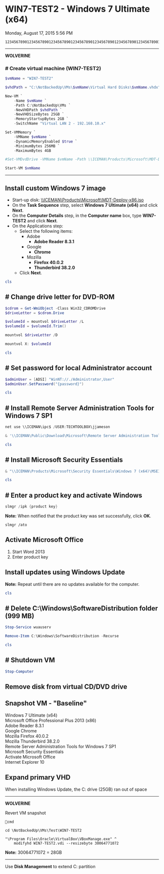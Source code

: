 ﻿# WIN7-TEST2 - Windows 7 Ultimate (x64)

Monday, August 17, 2015
5:56 PM

```Text
12345678901234567890123456789012345678901234567890123456789012345678901234567890
```

---

**WOLVERINE**

### # Create virtual machine (WIN7-TEST2)

```PowerShell
$vmName = "WIN7-TEST2"

$vhdPath = "C:\NotBackedUp\VMs\$vmName\Virtual Hard Disks\$vmName.vhdx"

New-VM `
    -Name $vmName `
    -Path C:\NotBackedUp\VMs `
    -NewVHDPath $vhdPath `
    -NewVHDSizeBytes 25GB `
    -MemoryStartupBytes 2GB `
    -SwitchName "Virtual LAN 2 - 192.168.10.x"

Set-VMMemory `
    -VMName $vmName `
    -DynamicMemoryEnabled $true `
    -MinimumBytes 256MB `
    -MaximumBytes 4GB

#Set-VMDvdDrive -VMName $vmName -Path \\ICEMAN\Products\Microsoft\MDT-Deploy-x86.iso

Start-VM $vmName
```

---

## Install custom Windows 7 image

- Start-up disk: [\\\\ICEMAN\\Products\\Microsoft\\MDT-Deploy-x86.iso](\\ICEMAN\Products\Microsoft\MDT-Deploy-x86.iso)
- On the **Task Sequence** step, select **Windows 7 Ultimate (x64)** and click **Next**.
- On the **Computer Details** step, in the **Computer name** box, type **WIN7-TEST2** and click **Next**.
- On the Applications step:
  - Select the following items:
    - Adobe
      - **Adobe Reader 8.3.1**
    - Google
      - **Chrome**
    - Mozilla
      - **Firefox 40.0.2**
      - **Thunderbird 38.2.0**
  - Click **Next**.

```PowerShell
cls
```

## # Change drive letter for DVD-ROM

```PowerShell
$cdrom = Get-WmiObject -Class Win32_CDROMDrive
$driveLetter = $cdrom.Drive

$volumeId = mountvol $driveLetter /L
$volumeId = $volumeId.Trim()

mountvol $driveLetter /D

mountvol X: $volumeId
```

```PowerShell
cls
```

## # Set password for local Administrator account

```PowerShell
$adminUser = [ADSI] "WinNT://./Administrator,User"
$adminUser.SetPassword("{password}")
```

```PowerShell
cls
```

## # Install Remote Server Administration Tools for Windows 7 SP1

```PowerShell
net use \\ICEMAN\ipc$ /USER:TECHTOOLBOX\jjameson

& '\\ICEMAN\Public\Download\Microsoft\Remote Server Administration Tools for Windows 7 SP1\Windows6.1-KB958830-x64-RefreshPkg.msu'
```

```PowerShell
cls
```

## # Install Microsoft Security Essentials

```PowerShell
& "\\ICEMAN\Products\Microsoft\Security Essentials\Windows 7 (x64)\MSEInstall.exe"
```

```PowerShell
cls
```

## # Enter a product key and activate Windows

```PowerShell
slmgr /ipk {product key}
```

**Note:** When notified that the product key was set successfully, click **OK**.

```Console
slmgr /ato
```

## Activate Microsoft Office

1. Start Word 2013
2. Enter product key

## Install updates using Windows Update

**Note:** Repeat until there are no updates available for the computer.

```PowerShell
cls
```

## # Delete C:\\Windows\\SoftwareDistribution folder (999 MB)

```PowerShell
Stop-Service wuauserv

Remove-Item C:\Windows\SoftwareDistribution -Recurse
```

```PowerShell
cls
```

## # Shutdown VM

```PowerShell
Stop-Computer
```

## Remove disk from virtual CD/DVD drive

## Snapshot VM - "Baseline"

Windows 7 Ultimate (x64)\
Microsoft Office Professional Plus 2013 (x86)\
Adobe Reader 8.3.1\
Google Chrome\
Mozilla Firefox 40.0.2\
Mozilla Thunderbird 38.2.0\
Remote Server Administration Tools for Windows 7 SP1\
Microsoft Security Essentials\
Activate Microsoft Office\
Internet Explorer 10

## Expand primary VHD

When installing Windows Update, the C: drive (25GB) ran out of space

---

**WOLVERINE**

Revert VM snapshot

```Console
cmd

cd \NotBackedUp\VMs\Test\WIN7-TEST2

"\Program Files\Oracle\VirtualBox\VBoxManage.exe" ^
    modifyhd WIN7-TEST2.vdi --resizebyte 30064771072
```

**Note:** 30064771072 = 28GB

---

Use **Disk Management** to extend C: partition
